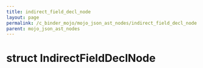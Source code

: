 ```yaml
---
title: indirect_field_decl_node
layout: page
permalink: /c_binder_mojo/mojo_json_ast_nodes/indirect_field_decl_node
parent: mojo_json_ast_nodes
---
```


# struct IndirectFieldDeclNode

